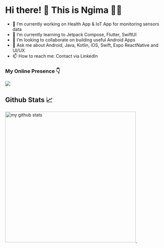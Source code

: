 <!--
**srivathsanvenkateswaran/srivathsanvenkateswaran** is a ✨ _special_ ✨ repository because its `README.md` (this file) appears on your GitHub profile.

Here are some ideas to get you started:


-->


#  Hi there! 👋 This is Ngima 👨‍💻

  
- 🔭 I’m currently working on Health App & IoT App for monitoring sensors data
- 🌱 I’m currently learning to Jetpack Compose, Flutter, SwiftUI
- 👯 I’m looking to collaborate on building useful Android Apps
- 💬 Ask me about Android, Java, Kotlin, iOS, Swift, Expo ReactNative and UI/UX
- 📫 How to reach me: Contact via LinkedIn

### My Online Presence 👇

<p>
<a href="https://links.ngimasherpa.com.np/" target="blank">
<img align="center" src="https://img.shields.io/badge/Links-%20Find%20all%20links-brightgreen"/>
</a>

## Github Stats 📈
<!-- status codes -->
<a href="https://ngima.hashnode.dev/">
    <p>
    <img src="https://github-readme-stats.vercel.app/api?username=ngima&show_icons=true&theme=tokyonight" alt="my github stats" width="420"/>&nbsp;
<!--       <img src="https://github-readme-stats.vercel.app/api/top-langs/?username=ngima&layout=compact&theme=tokyonight" alt="languages" height="165"> -->
    </p>
</a>
